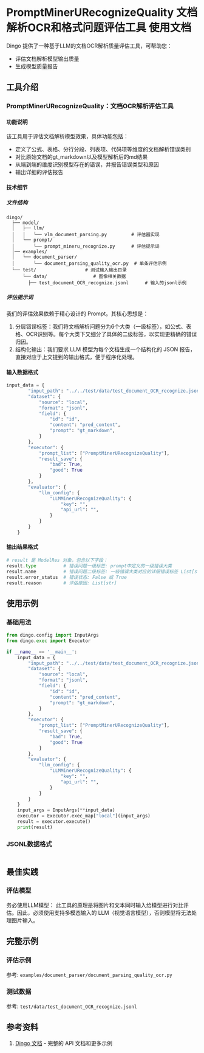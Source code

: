 # PromptMinerURecognizeQuality 文档解析OCR和格式问题评估工具 使用文档

Dingo 提供了一种基于LLM的文档OCR解析质量评估工具，可帮助您：
- 评估文档解析模型输出质量
- 生成模型质量报告

## 工具介绍

### PromptMinerURecognizeQuality：文档OCR解析评估工具

#### 功能说明
该工具用于评估文档解析模型效果，具体功能包括：
- 定义了公式、表格、分行分段、列表项、代码项等维度的文档解析错误类别
- 对比原始文档的gt_markdown以及模型解析后的md结果
- 从端到端的维度识别模型存在的错误，并报告错误类型和原因
- 输出详细的评估报告

#### 技术细节
##### 文件结构

```
dingo/
  ├── model/
  │   ├── llm/
  │   │   └── vlm_document_parsing.py         # 评估器实现
  │   └── prompt/
  │       └── prompt_mineru_recognize.py      # 评估提示词
  │── examples/
  │   └── document_parser/
  │       └── document_parsing_quality_ocr.py  # 单条评估示例
  └── test/                  # 测试输入输出目录
      └── data/                 # 图像相关数据
        ├── test_document_OCR_recognize.jsonl      # 输入的jsonl示例
```

##### 评估提示词
我们的评估效果依赖于精心设计的 Prompt。其核心思想是：

1. 分层错误标签：我们将文档解析问题分为6个大类（一级标签），如公式、表格、OCR识别等。每个大类下又细分了具体的二级标签，以实现更精确的错误归因。
2. 结构化输出：我们要求 LLM 模型为每个文档生成一个结构化的 JSON 报告，直接对应于上文提到的输出格式，便于程序化处理。


#### 输入数据格式

```python
input_data = {
        "input_path": "../../test/data/test_document_OCR_recognize.jsonl",
        "dataset": {
            "source": "local",
            "format": "jsonl",
            "field": {
                "id": "id",
                "content": "pred_content",
                "prompt": "gt_markdown",
            }
        },
        "executor": {
            "prompt_list": ["PromptMinerURecognizeQuality"],
            "result_save": {
                "bad": True,
                "good": True
            }
        },
        "evaluator": {
            "llm_config": {
                "LLMMinerURecognizeQuality": {
                    "key": "",
                    "api_url": "",
                }
            }
        }
    }
```

#### 输出结果格式

```python
# result 是 ModelRes 对象，包含以下字段：
result.type          # 错误问题一级标签: prompt中定义的一级错误大类
result.name          # 错误问题二级标签: 一级错误大类对应的详细错误标签 List[str]
result.error_status  # 错误状态: False 或 True
result.reason        # 评估原因: List[str]
```


## 使用示例

### 基础用法

```python
from dingo.config import InputArgs
from dingo.exec import Executor

if __name__ == '__main__':
    input_data = {
        "input_path": "../../test/data/test_document_OCR_recognize.jsonl",
        "dataset": {
            "source": "local",
            "format": "jsonl",
            "field": {
                "id": "id",
                "content": "pred_content",
                "prompt": "gt_markdown",
            }
        },
        "executor": {
            "prompt_list": ["PromptMinerURecognizeQuality"],
            "result_save": {
                "bad": True,
                "good": True
            }
        },
        "evaluator": {
            "llm_config": {
                "LLMMinerURecognizeQuality": {
                    "key": "",
                    "api_url": "",
                }
            }
        }
    }
    input_args = InputArgs(**input_data)
    executor = Executor.exec_map["local"](input_args)
    result = executor.execute()
    print(result)

```

### JSONL数据格式

```jsonl

```


## 最佳实践
### 评估模型
务必使用LLM模型：
此工具的原理是将图片和文本同时输入给模型进行对比评估。因此，必须使用支持多模态输入的 LLM（视觉语言模型），否则模型将无法处理图片输入。


## 完整示例

### 评估示例
参考: `examples/document_parser/document_parsing_quality_ocr.py`

### 测试数据
参考: `test/data/test_document_OCR_recognize.jsonl`


## 参考资料

1. [Dingo 文档](https://deepwiki.com/MigoXLab/dingo) - 完整的 API 文档和更多示例